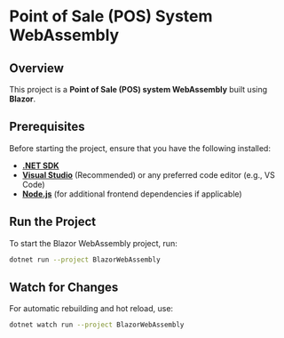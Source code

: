 # Point of Sale (POS) System WebAssembly

## Overview
This project is a **Point of Sale (POS) system WebAssembly** built using **Blazor**.

## Prerequisites
Before starting the project, ensure that you have the following installed:

- [**.NET SDK**](https://dotnet.microsoft.com/download)
- [**Visual Studio**](https://visualstudio.microsoft.com/) (Recommended) or any preferred code editor (e.g., VS Code)
- [**Node.js**](https://nodejs.org/) (for additional frontend dependencies if applicable)


## Run the Project
To start the Blazor WebAssembly project, run:

```sh
dotnet run --project BlazorWebAssembly
```

## Watch for Changes
For automatic rebuilding and hot reload, use:

```sh
dotnet watch run --project BlazorWebAssembly
```
